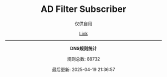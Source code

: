 <div align="center">
<h1>AD Filter Subscriber</h1>
  <p>
    仅供自用
  </p>

[Link](https://raw.githubusercontent.com/ykvhjnn/ad-filter/refs/heads/main/rules/dns.txt)


































































---
**DNS规则统计**

规则总数: 88732

最后更新: 2025-04-19 21:36:57
